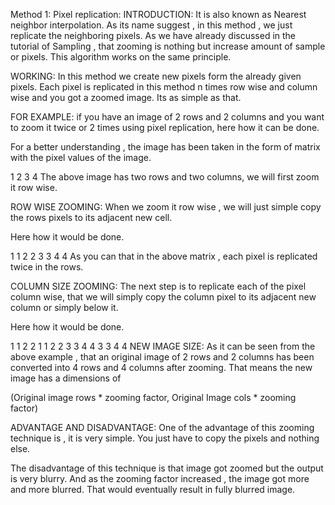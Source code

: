 Method 1: Pixel replication:
INTRODUCTION:
It is also known as Nearest neighbor interpolation. As its name suggest , in this method , we just replicate the neighboring pixels. As we have already discussed in the tutorial of Sampling , that zooming is nothing but increase amount of sample or pixels. This algorithm works on the same principle.

WORKING:
In this method we create new pixels form the already given pixels. Each pixel is replicated in this method n times row wise and column wise and you got a zoomed image. Its as simple as that.

FOR EXAMPLE:
if you have an image of 2 rows and 2 columns and you want to zoom it twice or 2 times using pixel replication, here how it can be done.

For a better understanding , the image has been taken in the form of matrix with the pixel values of the image.

1	2
3	4
The above image has two rows and two columns, we will first zoom it row wise.

ROW WISE ZOOMING:
When we zoom it row wise , we will just simple copy the rows pixels to its adjacent new cell.

Here how it would be done.

1	1	2	2
3	3	4	4
As you can that in the above matrix , each pixel is replicated twice in the rows.

COLUMN SIZE ZOOMING:
The next step is to replicate each of the pixel column wise, that we will simply copy the column pixel to its adjacent new column or simply below it.

Here how it would be done.

1	1	2	2
1	1	2	2
3	3	4	4
3	3	4	4
NEW IMAGE SIZE:
As it can be seen from the above example , that an original image of 2 rows and 2 columns has been converted into 4 rows and 4 columns after zooming. That means the new image has a dimensions of

(Original image rows * zooming factor, Original Image cols * zooming factor)

ADVANTAGE AND DISADVANTAGE:
One of the advantage of this zooming technique is , it is very simple. You just have to copy the pixels and nothing else.

The disadvantage of this technique is that image got zoomed but the output is very blurry. And as the zooming factor increased , the image got more and more blurred. That would eventually result in fully blurred image.

